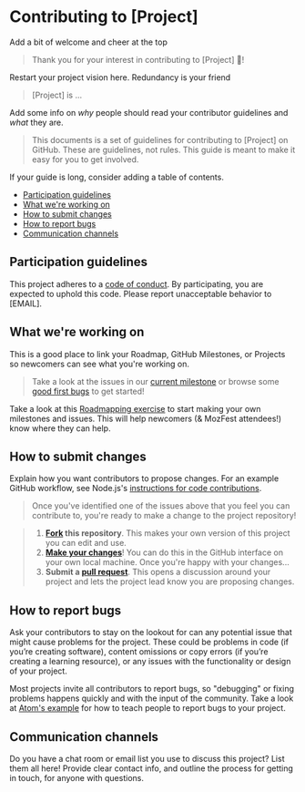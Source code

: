 # Contributing to [Project]

Add a bit of welcome and cheer at the top
>Thank you for your interest in contributing to [Project] :tada:! 

Restart your project vision here. Redundancy is your friend
>[Project] is ...

Add some info on *why* people should read your contributor guidelines and *what* they are.

>This documents is a set of guidelines for contributing to [Project] on GitHub. These are guidelines, not rules. This guide is meant to make it easy for you to get involved.

If your guide is long, consider adding a table of contents.

* [Participation guidelines](#participation-guidelines)
* [What we're working on](#what-were-working-on)
* [How to submit changes](#how-to-submit-changes)
* [How to report bugs](#how-to-report-bugs)
* [Communication channels](#communication-channels)

## Participation guidelines

This project adheres to a [code of conduct](CODE_OF_CONDUCT.md). By participating, you are expected to uphold this code. Please report unacceptable behavior to [EMAIL].

## What we're working on

This is a good place to link your Roadmap, GitHub Milestones, or Projects so newcomers can see what you're working on.

> Take a look at the issues in our [current milestone](https://github.com/acabunoc/mozfest-repo-template/milestone/1) or browse some [good first bugs](https://github.com/acabunoc/mozfest-repo-template/labels/good%20first%20bug) to get started!

Take a look at this [Roadmapping exercise](http://mozillascience.github.io/working-open-workshop/roadmapping/) to start making your own milestones and issues. This will help newcomers (& MozFest attendees!) know where they can help.

## How to submit changes

Explain how you want contributors to propose changes. For an example GitHub workflow, see Node.js's [instructions for code contributions](https://github.com/nodejs/node/blob/master/CONTRIBUTING.md#code-contributions).

> Once you've identified one of the issues above that you feel you can contribute to, you're ready to make a change to the project repository!
 
> 1. **[Fork](https://help.github.com/articles/fork-a-repo/) this repository**. This makes your own version of this project you can edit and use.
> 2. **[Make your changes](https://guides.github.com/activities/forking/#making-changes)**! You can do this in the GitHub interface on your own local machine. Once you're happy with your changes...
> 3. **Submit a [pull request](https://help.github.com/articles/proposing-changes-to-a-project-with-pull-requests/)**. This opens a discussion around your project and lets the project lead know you are proposing changes.

## How to report bugs

Ask your contributors to stay on the lookout for can any potential issue that might cause problems for the project. These could be problems in code (if you’re creating software), content omissions or copy errors (if you’re creating a learning resource), or any issues with the functionality or design of your project. 

Most projects invite all contributors to report bugs, so "debugging" or fixing problems happens quickly and with the input of the community. Take a look at [Atom's example](https://github.com/atom/atom/blob/master/CONTRIBUTING.md#reporting-bugs) for how to teach people to report bugs to your project.

## Communication channels

Do you have a chat room or email list you use to discuss this project? List them all here! Provide clear contact info, and outline the process for getting in touch, for anyone with questions.

